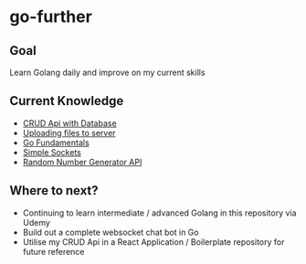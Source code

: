 # go-further

## Goal 
Learn Golang daily and improve on my current skills

## Current Knowledge
- [CRUD Api with Database](https://github.com/leslie-alldridge/golang-crud-api)
- [Uploading files to server](https://github.com/leslie-alldridge/go-filesupload)
- [Go Fundamentals](https://github.com/leslie-alldridge/go-lingual)
- [Simple Sockets](https://github.com/leslie-alldridge/go-sockets)
- [Random Number Generator API](https://github.com/leslie-alldridge/all-systems-are-GO)

## Where to next?
- Continuing to learn intermediate / advanced Golang in this repository via Udemy
- Build out a complete websocket chat bot in Go
- Utilise my CRUD Api in a React Application / Boilerplate repository for future reference
